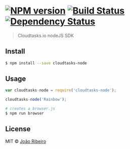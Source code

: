 #  [![NPM version][npm-image]][npm-url] [![Build Status][travis-image]][travis-url] [![Dependency Status][daviddm-url]][daviddm-image]

> Cloudtasks.io nodeJS SDK


## Install

```sh
$ npm install --save cloudtasks-node
```


## Usage

```js
var cloudtasks-node = require('cloudtasks-node');

cloudtasks-node('Rainbow');
```

```sh
# creates a browser.js
$ npm run browser
```


## License

MIT © [João Ribeiro](https://jonnybgod.ghost.io)


[npm-url]: https://npmjs.org/package/cloudtasks-node
[npm-image]: https://badge.fury.io/js/cloudtasks-node.svg
[travis-url]: https://travis-ci.org/Cloudtasks/cloudtasks-node
[travis-image]: https://travis-ci.org/Cloudtasks/cloudtasks-node.svg?branch=master
[daviddm-url]: https://david-dm.org/Cloudtasks/cloudtasks-node.svg?theme=shields.io
[daviddm-image]: https://david-dm.org/Cloudtasks/cloudtasks-node

